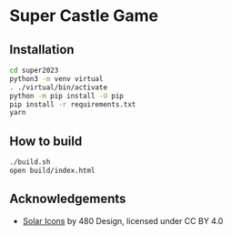 # Super Castle Game

## Installation

```bash
cd super2023
python3 -m venv virtual
. ./virtual/bin/activate
python -m pip install -U pip
pip install -r requirements.txt
yarn
```

## How to build

```bash
./build.sh
open build/index.html
```

## Acknowledgements

- [Solar Icons][sol] by 480 Design, licensed under CC BY 4.0

[sol]: https://www.figma.com/community/file/1166831539721848736
